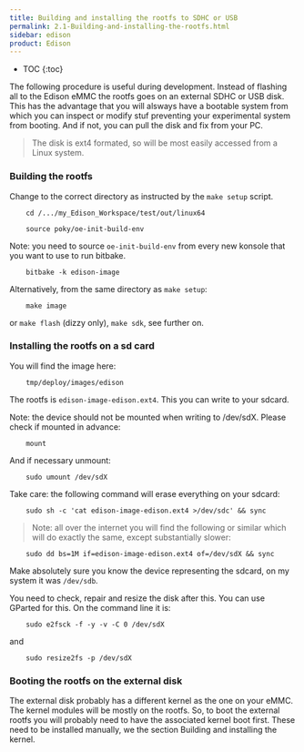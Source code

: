 ```yaml
---
title: Building and installing the rootfs to SDHC or USB
permalink: 2.1-Building-and-installing-the-rootfs.html
sidebar: edison
product: Edison
---
```

* TOC
{:toc}

The following procedure is useful during development. Instead of flashing all to the Edison eMMC the rootfs goes on an external SDHC or USB disk. This has the advantage that you will alsways have a bootable system from which you can inspect or modify stuf preventing your experimental system from booting. And if not, you can pull the disk and fix from your PC.

> The disk is ext4 formated, so will be most easily accessed from a Linux system.

### Building the rootfs

Change to the correct directory as instructed by the `make setup` script.

        cd /.../my_Edison_Workspace/test/out/linux64

        source poky/oe-init-build-env

Note: you need to source `oe-init-build-env` from every new konsole that you want to use to run bitbake.

        bitbake -k edison-image

Alternatively, from the same directory as `make setup`:

        make image

or `make flash` (dizzy only), `make sdk`, see further on.

### Installing the rootfs on a sd card
You will find the image here:

        tmp/deploy/images/edison

The rootfs is `edison-image-edison.ext4`. This you can write to your sdcard.

Note: the device should not be mounted when writing to /dev/sdX. Please check if mounted in advance:

        mount

And if necessary unmount:

        sudo umount /dev/sdX

Take care: the following command will erase everything on your sdcard:

        sudo sh -c 'cat edison-image-edison.ext4 >/dev/sdc' && sync

> Note: all over the internet you will find the following or similar which will do exactly the same, except substantially slower:

        sudo dd bs=1M if=edison-image-edison.ext4 of=/dev/sdX && sync

Make absolutely sure you know the device representing the sdcard, on my system it was `/dev/sdb`.

You need to check, repair and resize the disk after this. You can use GParted for this. On the command line it is:

        sudo e2fsck -f -y -v -C 0 /dev/sdX

and

        sudo resize2fs -p /dev/sdX

### Booting the rootfs on the external disk
The external disk probably has a different kernel as the one on your eMMC. The kernel modules will be mostly on the rootfs. So, to boot the external rootfs you will probably need to have the associated kernel boot first. These need to be installed manually, we the section Building and installing the kernel.